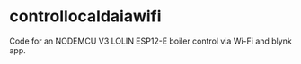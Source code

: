 # controllocaldaiawifi

Code for an NODEMCU V3 LOLIN ESP12-E boiler control via Wi-Fi and blynk app. 

